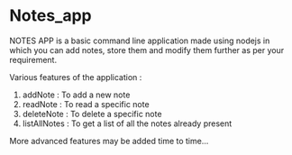 # Notes_app

NOTES APP is a basic command line application made using nodejs 
in which you can add notes, store them 
and modify them further as per your requirement.

Various features of the application :
 1. addNote      : To add a new note
 2. readNote     : To read a specific note 
 3. deleteNote   : To delete a specific note
 4. listAllNotes : To get a list of all the notes already present

More advanced features may be added time to time...
